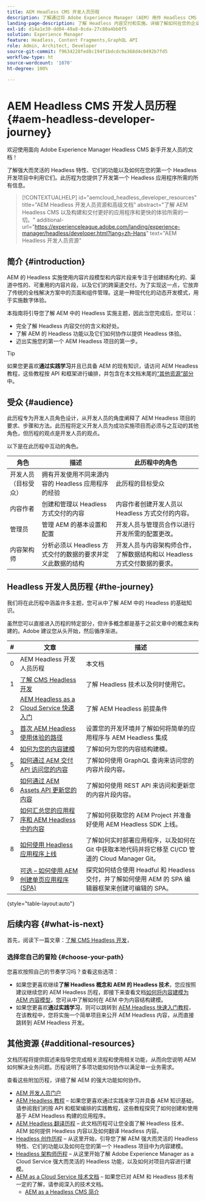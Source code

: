 ```yaml
---
title: AEM Headless CMS 开发人员历程
description: 了解通过将 Adobe Experience Manager (AEM) 用作 Headless CMS 进行的 Headless 开发。了解如何使用内容模型、内容片段和 GraphQL API 等功能来增强 Headless 内容交付。
landing-page-description: 了解 Headless 内容交付和实施。详细了解如何在您的企业内制定策略。
exl-id: d14a1e30-dd04-49a8-8cda-27c80a4bb0f5
solution: Experience Manager
feature: Headless, Content Fragments,GraphQL API
role: Admin, Architect, Developer
source-git-commit: f9634228fed8c194f1bdcdc9a368d4c0492b7fd5
workflow-type: ht
source-wordcount: '1070'
ht-degree: 100%

---
```


# AEM Headless CMS 开发人员历程 {#aem-headless-developer-journey}

欢迎使用面向 Adobe Experience Manager Headless CMS 新手开发人员的文档！

了解强大而灵活的 Headless 特性、它们的功能以及如何在您的第一个 Headless 开发项目中利用它们。此历程为您提供了开发第一个 Headless 应用程序所需的所有信息。

>[!CONTEXTUALHELP]
>id="aemcloud_headless_developer_resources"
>title="AEM Headless 开发人员资源和高级文档"
>abstract="了解 AEM Headless CMS 以及构建和交付更好的应用程序和更快的体验所需的一切。"
>additional-url="https://experienceleague.adobe.com/landing/experience-manager/headless/developer.html?lang=zh-Hans" text="AEM Headless 开发人员资源"


## 简介 {#introduction}

AEM 的 Headless 实施使用内容片段模型和内容片段来专注于创建结构化的、渠道中性的、可重用的内容片段，以及它们的跨渠道交付。为了实现这一点，它放弃了传统的全栈解决方案中的页面和组件管理。这是一种现代化的动态开发模式，用于实施数字体验。

本指南将引导您了解 AEM 中的 Headless 实施主题，因此当您完成后，您可以：

* 完全了解 Headless 内容交付的含义和好处。
* 了解 AEM 的 Headless 功能以及它们如何协作以提供 Headless 体验。
* 迈出实施您的第一个 AEM Headless 项目的第一步。

>[!TIP]
>
> 如果您更喜欢&#x200B;**通过实践学习**&#x200B;并且已具备 AEM 的现有知识，请访问 AEM Headless 教程，这些教程按 API 和框架进行编排，并包含在本文档末尾的[“其他资源”部分](#additional-resources)中。

## 受众 {#audience}

此历程专为开发人员角色设计，从开发人员的角度阐释了 AEM Headless 项目的要求、步骤和方法。此历程将定义开发人员为成功实施项目而必须与之互动的其他角色，但历程的观点是开发人员的观点。

以下是在此历程中互动的角色。

| 角色 | 描述 | 此历程中的角色 |
|---|---|---|
| 开发人员（目标受众） | 拥有开发使用不同来源内容的 Headless 应用程序的经验 | 此历程的目标受众 |
| 内容作者 | 创建和管理以 Headless 方式交付的内容 | 内容作者创建开发人员以 Headless 方式交付的内容。 |
| 管理员 | 管理 AEM 的基本设置和配置 | 开发人员与管理员合作以进行开发所需的配置更改。 |
| 内容架构师 | 分析必须以 Headless 方式交付的数据的要求并定义此数据的结构 | 开发人员与内容架构师合作，了解数据结构和以 Headless 方式交付数据的要求。 |

## Headless 开发人员历程 {#the-journey}

我们将在此历程中涵盖许多主题，您可从中了解 AEM 中的 Headless 的基础知识。

虽然您可以直接进入历程的特定部分，但许多概念都是基于之前文章中的概念来构建的。Adobe 建议您从头开始，然后循序渐进。

| # | 文章 | 描述 |
|---|---|---|
| 0 | AEM Headless 开发人员历程 | 本文档 |
| 1 | [了解 CMS Headless 开发](learn-about.md) | 了解 Headless 技术以及何时使用它。 |
| 2 | [AEM Headless as a Cloud Service 快速入门](getting-started.md) | 了解 AEM Headless 前提条件 |
| 3 | [首次 AEM Headless 使用体验的路径](path-to-first-experience.md) | 设置您的开发环境并了解如何将简单的应用程序与 AEM Headless 集成 |
| 4 | [如何为您的内容建模](model-your-content.md) | 了解如何为您的内容结构建模。 |
| 5 | [如何通过 AEM 交付 API 访问您的内容](access-your-content.md) | 了解如何使用 GraphQL 查询来访问您的内容片段内容。 |
| 6 | [如何通过 AEM Assets API 更新您的内容](update-your-content.md) | 了解如何使用 REST API 来访问和更新您的内容片段内容。 |
| 7 | [如何汇总您的应用程序和 AEM Headless 中的内容](put-it-all-together.md) | 了解如何获取您的 AEM Project 并准备好使用 AEM Headless SDK 上线。 |
| 8 | [如何使用 Headless 应用程序上线](go-live.md) | 了解如何实时部署应用程序，以及如何在 Git 中获取本地代码并将它移至 CI/CD 管道的 Cloud Manager Git。 |
| 9 | [可选 – 如何使用 AEM 创建单页应用程序 (SPA)](create-spa.md) | 探究如何结合使用 Headful 和 Headless 交付，并了解如何使用 AEM 的 SPA 编辑器框架来创建可编辑的 SPA。 |

{style="table-layout:auto"}

## 后续内容 {#what-is-next}

首先，阅读下一篇文章：[了解 CMS Headless 开发](learn-about.md)，

### 选择您自己的冒险 {#choose-your-path}

您喜欢按照自己的节奏学习吗？查看这些选项：

* 如果您更喜欢继续&#x200B;**了解 Headless 概念和 AEM 的 Headless 技术**，您应按照建议继续您的 AEM Headless 历程，即接下来查看文档[如何将内容建模为 AEM 内容模型](model-your-content.md)，您可从中了解如何在 AEM 中为内容结构建模。
* 如果您更喜欢&#x200B;**通过实践学习**，则可以跳转到 [AEM Headless 快速入门教程](https://experienceleague.adobe.com/docs/experience-manager-learn/getting-started-with-aem-Headless/graphql/multi-step/overview.html?lang=zh-Hans)，在该教程中，您将实施一个简单项目来公开 AEM Headless 内容，从而直接跳转到 AEM Headless 开发。

## 其他资源 {#additional-resources}

文档历程将提供叙述来指导您完成相关流程和使用相关功能，从而向您说明 AEM 如何解决业务问题。历程说明了多项功能如何协作以满足单一业务需求。

查看这些附加历程，详细了解 AEM 的强大功能如何协作。

* [AEM 开发人员门户](https://experienceleague.adobe.com/landing/experience-manager/headless/developer.html?lang=zh-Hans)
* [AEM Headless 教程](https://experienceleague.adobe.com/docs/experience-manager-learn/getting-started-with-aem-Headless/overview.html?lang=zh-hans) – 如果您更喜欢通过实践来学习并具备 AEM 知识基础，请参阅我们的按 API 和框架编排的实践教程，这些教程探究了如何创建和使用基于 AEM Headless 构建的应用程序。
* [AEM Headless 翻译历程](/help/journey-headless/translation/overview.md) – 此文档历程可让您全面了解 Headless 技术、AEM 如何提供 Headless 内容以及如何翻译 Headless 内容。
* [Headless 创作历程](/help/journey-headless/author/overview.md) – 从这里开始，引导您了解 AEM 强大而灵活的 Headless 特性、它们的功能以及如何在您的第一个 Headless 项目中为内容建模。
* [Headless 架构师历程](/help/journey-headless/architect/overview.md) – 从这里开始了解 Adobe Experience Manager as a Cloud Service 强大而灵活的 Headless 功能，以及如何对项目内容进行建模。
* [AEM as a Cloud Service 技术文档](https://experienceleague.adobe.com/docs/experience-manager-cloud-service.html?lang=zh-Hans) – 如果您已对 AEM 和 Headless 技术有一定的了解，请参阅深入的技术文档。
   * [AEM as a Headless CMS 简介](/help/headless/introduction.md)
